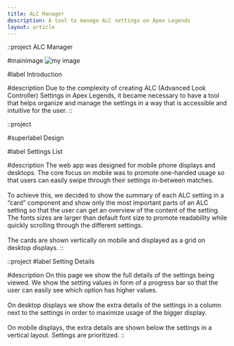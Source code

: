 ```yaml
---
title: ALC Manager
description: A tool to manage ALC settings on Apex Legends
layout: article
---
```


::project
ALC Manager

#mainimage
![my image](/img/new_alcmanager.png)

#label
Introduction

#description
Due to the complexity of creating ALC (Advanced Look Controller) Settings in Apex Legends, it became necessary to have a tool that helps organize and manage the settings in a way that is accessible and intuitive for the user.
::

::project

#superlabel
Design

#label
Settings List

#description
The web app was designed for mobile phone displays and desktops. The core focus on mobile was to promote one-handed usage so that users can easily swipe through their settings in-between matches.\
\
To achieve this, we decided to show the summary of each ALC setting in a “card” component and show only the most important parts of an ALC setting so that the user can get an overview of the content of the setting. The fonts sizes are  larger than default font size to promote readability while quickly scrolling through the different settings.\
\
The cards are shown vertically on mobile and displayed as a grid on desktop displays.
::

::project
#label
Setting Details

#description
On this page we show the full details of the settings being viewed. We show the setting values in form of a progress bar so that the user can easily see which option has higher values.\
\
On desktop displays we show the extra details of the settings in a column next to the settings in order to maximize usage of the bigger display.\
\
On mobile displays, the extra details are shown below the settings in a vertical layout. Settings are prioritized.
::
